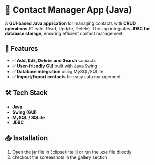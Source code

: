 # 📂 Contact Manager App (Java)

A **GUI-based Java application** for managing contacts with **CRUD operations** (Create, Read, Update, Delete). The app integrates **JDBC for database storage**, ensuring efficient contact management.  

## 🚀 Features
- ✅ **Add, Edit, Delete, and Search** contacts  
- ✅ **User-friendly GUI** built with Java Swing  
- ✅ **Database integration** using MySQL/SQLite  
- ✅ **Import/Export contacts** for easy data management  

## 🛠️ Tech Stack
- **Java**
- **Swing (GUI)**
- **MySQL / SQLite**
- **JDBC**

## 📥 Installation
1. Open the jar file in Eclipse/Intellij or run the .exe file directly
2. checkout  the screenshots in the gallery section
